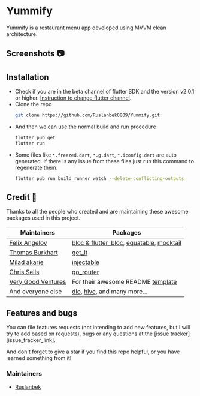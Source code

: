 # Yummify

Yummify is a restaurant menu app developed using MVVM clean architecture.

## Screenshots 📷

## Installation

- Check if you are in the beta channel of flutter SDK and the version v2.0.1 or higher. [Instruction to change flutter channel](https://github.com/flutter/flutter/wiki/Flutter-build-release-channels#how-to-change-channels).
- Clone the repo
  ```sh
  git clone https://github.com/Ruslanbek0809/Yummify.git
  ```
- And then we can use the normal build and run procedure
  ```sh
  flutter pub get
  flutter run
  ```
- Some files like `*.freezed.dart`, `*.g.dart`, `*.iconfig.dart` are auto generated. If there is any issue from these files just run this command to regenerate them.
  ```sh
  flutter pub run build_runner watch --delete-conflicting-outputs
  ```
  
## Credit 🙏

Thanks to all the people who created and are maintaining these awesome packages used in this project.

Maintainers                                      | Packages
-------------------------------------------------|-------------------------------------------
[Felix Angelov](https://github.com/felangel)     | [bloc & flutter_bloc][bloc_link], [equatable][equatable_link], [mocktail][mocktail_link]
[Thomas Burkhart](https://github.com/escamoteur) | [get_it][get_it_link]
[Milad akarie](https://github.com/Milad-Akarie)  | [injectable][injectable_link]
[Chris Sells](https://github.com/csells)         | [go_router][go_router_link]
[Very Good Ventures][vgv_link]                   | For their awesome README [template][very_good_cli_link]
And everyone else                                | [dio][dio_link], [hive][hive_link], and many more...

## Features and bugs

You can file features requests (not intending to add new features, but I will try to add based on requests), bugs or any
questions at the [issue tracker][issue_tracker_link]. 

And don't forget to give a star if you find this repo helpful, or
you have learned something from it!

### Maintainers

* [Ruslanbek](https://github.com/Ruslanbek0809)

[vgv_link]: https://github.com/VeryGoodOpenSource

[bloc_link]: https://github.com/felangel/bloc

[equatable_link]: https://github.com/felangel/equatable

[mocktail_link]: https://github.com/felangel/mocktail

[get_it_link]: https://github.com/fluttercommunity/get_it

[injectable_link]: https://github.com/Milad-Akarie/injectable

[go_router_link]: https://github.com/csells/go_router

[very_good_cli_link]: https://github.com/verygoodopensource/very_good_cli

[dio_link]: https://github.com/flutterchina/dio

[hive_link]: https://github.com/hivedb/hive
